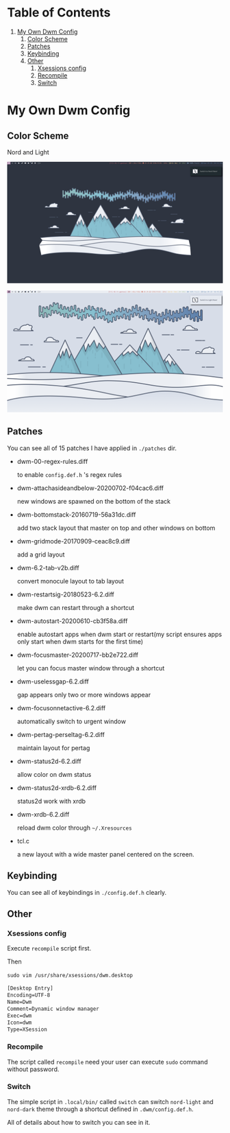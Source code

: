 
# Table of Contents

1.  [My Own Dwm Config](#org27716e3)
    1.  [Color Scheme](#org4976554)
    2.  [Patches](#org2026491)
    3.  [Keybinding](#orgdf423ab)
    4.  [Other](#org1958ae2)
        1.  [Xsessions config](#org1745859)
        2.  [Recompile](#org3f8fde8)
        3.  [Switch](#switch)




<a id="org27716e3"></a>

# My Own Dwm Config


<a id="org4976554"></a>

## Color Scheme

Nord and Light

![Nord Dark](../Pictures/shot/dark-dwm.png)

![Nord Light](../Pictures/shot/light-dwm.png)


<a id="org2026491"></a>

## Patches

You can see all of 15 patches I have applied in `./patches` dir.

-   dwm-00-regex-rules.diff
    
    to enable `config.def.h` 's regex rules

-   dwm-attachasideandbelow-20200702-f04cac6.diff

    new windows are spawned on the bottom of the stack

-   dwm-bottomstack-20160719-56a31dc.diff

    add two stack layout that master on top and other windows on bottom

-   dwm-gridmode-20170909-ceac8c9.diff
    
    add a grid layout

-   dwm-6.2-tab-v2b.diff
    
    convert monocule layout to tab layout

-   dwm-restartsig-20180523-6.2.diff
    
    make dwm can restart through a shortcut

-   dwm-autostart-20200610-cb3f58a.diff
    
    enable autostart apps when dwm start or restart(my script ensures apps only start when dwm starts for the first time)

-   dwm-focusmaster-20200717-bb2e722.diff
    
    let you can focus master window through a shortcut

-   dwm-uselessgap-6.2.diff
    
    gap appears only two or more windows appear

-   dwm-focusonnetactive-6.2.diff

    automatically switch to urgent window

-   dwm-pertag-perseltag-6.2.diff 

    maintain layout for pertag

-   dwm-status2d-6.2.diff

    allow color on dwm status

-   dwm-status2d-xrdb-6.2.diff

    status2d work with xrdb

-   dwm-xrdb-6.2.diff

    reload dwm color through `~/.Xresources`

-   tcl.c

    a new layout with a wide master panel centered on the screen.

<a id="orgdf423ab"></a>

## Keybinding

You can see all of keybindings in `./config.def.h` clearly.

<a id="org1958ae2"></a>

## Other


<a id="org1745859"></a>

### Xsessions config

Execute `recompile` script first.

Then

`sudo vim /usr/share/xsessions/dwm.desktop`

```shell
[Desktop Entry]
Encoding=UTF-8
Name=Dwm
Comment=Dynamic window manager
Exec=dwm
Icon=dwm
Type=XSession
```

<a id="org3f8fde8"></a>

### Recompile

The script called `recompile` need your user can execute `sudo` command without password.

<a id="switch"></a>

### Switch

The simple script in `.local/bin/` called `switch` can switch `nord-light` and `nord-dark` theme through a shortcut defined in `.dwm/config.def.h`.

All of details about how to switch you can see in it.
